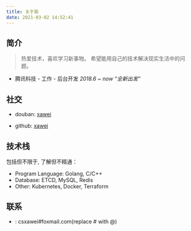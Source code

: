 ```yaml
---
title: 关于我
date: 2021-03-02 14:52:41
---
```


## 简介

> 热爱技术，喜欢学习新事物。
> 希望能用自己的技术解决现实生活中的问题。


- 腾讯科技 - 工作 - 后台开发  *2018.6 ~ now* 
  *“全新出发”*

## 社交

- douban: [xawei](https://www.douban.com/people/goanda/)

- github: [xawei](https://github.com/xawei)


## 技术栈

包括但不限于, 了解但不精通：

- Program Language: Golang, C/C++
- Database: ETCD, MySQL, Redis
- Other: Kubernetes, Docker, Terraform

## 联系

- <i class="fa-solid fa-envelope"></i>: csxawei#foxmail.com(replace # with @)
